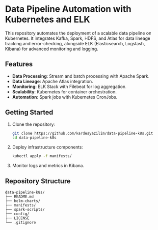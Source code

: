 # Data Pipeline Automation with Kubernetes and ELK

This repository automates the deployment of a scalable data pipeline on Kubernetes. It integrates Kafka, Spark, HDFS, and Atlas for data lineage tracking and error-checking, alongside ELK (Elasticsearch, Logstash, Kibana) for advanced monitoring and logging.

## Features
- **Data Processing**: Stream and batch processing with Apache Spark.
- **Data Lineage**: Apache Atlas integration.
- **Monitoring**: ELK Stack with Filebeat for log aggregation.
- **Scalability**: Kubernetes for container orchestration.
- **Automation**: Spark jobs with Kubernetes CronJobs.

## Getting Started
1. Clone the repository:
   ```bash
   git clone https://github.com/kardesyazilim/data-pipeline-k8s.git
   cd data-pipeline-k8s
   ```

2. Deploy infrastructure components:
   ```bash
   kubectl apply -f manifests/
   ```

3. Monitor logs and metrics in Kibana.

## Repository Structure
```
data-pipeline-k8s/
├── README.md
├── helm-charts/
├── manifests/
├── spark-scripts/
├── config/
├── LICENSE
└── .gitignore
```
